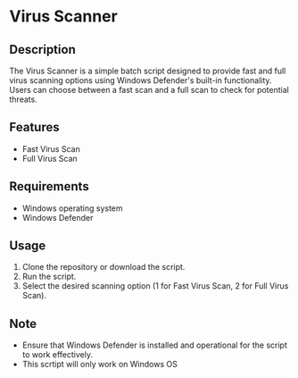 # Virus Scanner

## Description
The Virus Scanner is a simple batch script designed to provide fast and full virus scanning options using Windows Defender's built-in functionality. Users can choose between a fast scan and a full scan to check for potential threats.

## Features
- Fast Virus Scan
- Full Virus Scan

## Requirements
- Windows operating system
- Windows Defender

## Usage
1. Clone the repository or download the script.
2. Run the script.
3. Select the desired scanning option (1 for Fast Virus Scan, 2 for Full Virus Scan).

## Note
- Ensure that Windows Defender is installed and operational for the script to work effectively.
- This scrtipt will only work on Windows OS
